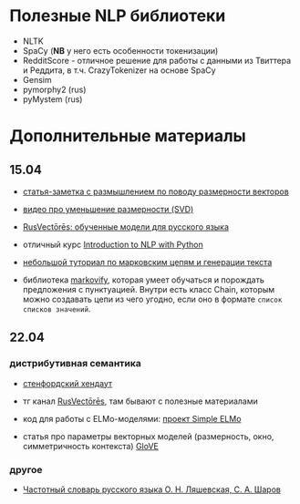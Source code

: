 # Полезные NLP библиотеки

* NLTK
* SpaCy (**NB** у него есть особенности токенизации)
* RedditScore - отличное решение для работы с данными из Твиттера и Реддита, в т.ч. CrazyTokenizer на основе SpaCy
* Gensim
* pymorphy2 (rus)
* pyMystem (rus)

# Дополнительные материалы

## 15.04

* [статья-заметка с размышлением по поводу размерности векторов](https://www.aclweb.org/anthology/I17-2006.pdf)

* [видео про уменьшение размерности (SVD)](https://youtu.be/P5mlg91as1c)

* [RusVectōrēs: обученные модели для русского языка](https://rusvectores.org/ru/models/)

* отличный курс [Introduction to NLP with Python](https://sites.google.com/view/esslli2019-nlp/w1)

*  [небольшой туториал по марковским цепям и генерации текста](https://tproger.ru/translations/markov-chains/)

* библиотека [markovify](https://github.com/jsvine/markovify), которая умеет обучаться и порождать предложения с пунктуацией. Внутри есть класс Chain, которым можно создавать цепи из чего угодно, если оно в формате `список списков значений`.


## 22.04

### дистрибутивная семантика

* [стенфордский хендаут](https://web.stanford.edu/class/linguist236/materials/ling236-handout-05-09-vsm.pdf)

* тг канал [RusVectōrēs](https://t.me/rusvectores), там бывают с полезные материалами

* код для работы с ELMo-моделями: [проект Simple ELMo](https://github.com/ltgoslo/simple_elmo)

* статья про параметры векторных моделей (размерность, окно, симметричность контекста) [GloVE](https://www.aclweb.org/anthology/D14-1162.pdf)

### другое

* [Частотный словарь русского языка О. Н. Ляшевская, С. А. Шаров](http://dict.ruslang.ru/freq.php)





